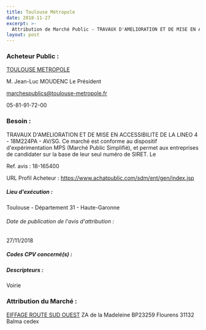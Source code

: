 ```yaml
---
title: Toulouse Métropole
date: 2018-11-27
excerpt: >-
  Attribution de Marché Public - TRAVAUX D'AMELIORATION ET DE MISE EN ACCESSIBILITE DE LA LINEO 4 - 18M224PA - AV/SG. Ce marché est conforme au dispositif d'expérimentation MPS (Marché Public Simplifié), et permet aux entre
layout: post
---
```


### Acheteur Public : 
<a href="/acheteur-33/siren-243100518"> TOULOUSE METROPOLE</a><br/>

M. Jean-Luc MOUDENC Le Président

marchespublics@toulouse-metropole.fr

05-81-91-72-00

### Besoin :

TRAVAUX D'AMELIORATION ET DE MISE EN ACCESSIBILITE DE LA LINEO 4 - 18M224PA - AV/SG. Ce marché est conforme au dispositif d'expérimentation MPS (Marché Public Simplifié), et permet aux entreprises de candidater sur la base de leur seul numéro de SIRET. Le

Ref. avis : 18-165400

URL Profil Acheteur : https://www.achatpublic.com/sdm/ent/gen/index.jsp

##### Lieu d'exécution :

Toulouse - Département 31 - Haute-Garonne

###### Date de publication de l'avis d'attribution : 
27/11/2018

##### Codes CPV concerné(s) :

##### Descripteurs :
Voirie <br/>

### Attribution du Marché :
<a href="/entreprise-258/siren-399307370"> EIFFAGE ROUTE SUD OUEST</a>    ZA de la Madeleine BP23259 Flourens 31132 Balma cedex <br/>
